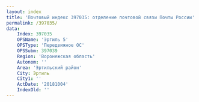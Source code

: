 ```yaml
---
layout: index
title: 'Почтовый индекс 397035: отделение почтовой связи Почты России'
permalink: /397035/
data:
    Index: 397035
    OPSName: 'Эртиль 5'
    OPSType: 'Передвижное ОС'
    OPSSubm: 397039
    Region: 'Воронежская область'
    Autonom: ''
    Area: 'Эртильский район'
    City: Эртиль
    City1: ''
    ActDate: '20181004'
    IndexOld: ''
---
```

